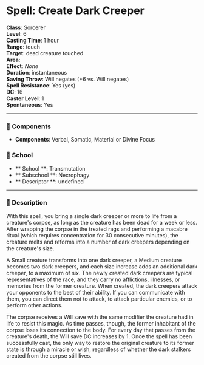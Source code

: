 
# Spell: Create Dark Creeper
**Class**: Sorcerer  
**Level**: 6  
**Casting Time**: 1 hour  
**Range**: touch  
**Target**: dead creature touched  
**Area**:   
**Effect**: _None_  
**Duration**: instantaneous  
**Saving Throw**: Will negates (+6 vs. Will negates)  
**Spell Resistance**: Yes (yes)  
**DC**: 16  
**Caster Level**: 1  
**Spontaneous**: Yes

---

### 🔮 Components
- **Components**: Verbal, Somatic, Material or Divine Focus

### 🏫 School
- ** School **: Transmutation
- ** Subschool **: Necrophagy
- ** Descriptor **: undefined
---

### 📜 Description
With this spell, you bring a single dark creeper or more to life from a creature's corpse, as long as the creature has been dead for a week or less. After wrapping the corpse in the treated rags and performing a macabre ritual (which requires concentration for 30 consecutive minutes), the creature melts and reforms into a number of dark creepers depending on the creature's size.

A Small creature transforms into one dark creeper, a Medium creature becomes two dark creepers, and each size increase adds an additional dark creeper, to a maximum of six. The newly created dark creepers are typical representatives of the race, and they carry no afflictions, illnesses, or memories from the former creature. When created, the dark creepers attack your opponents to the best of their ability. If you can communicate with them, you can direct them not to attack, to attack particular enemies, or to perform other actions.

The corpse receives a Will save with the same modifier the creature had in life to resist this magic. As time passes, though, the former inhabitant of the corpse loses its connection to the body. For every day that passes from the creature's death, the Will save DC increases by 1. Once the spell has been successfully cast, the only way to restore the original creature to its former state is through a miracle or wish, regardless of whether the dark stalkers created from the corpse still lives.
